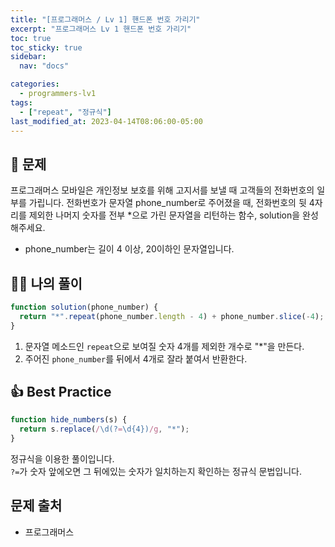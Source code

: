 ```yaml
---
title: "[프로그래머스 / Lv 1] 핸드폰 번호 가리기"
excerpt: "프로그래머스 Lv 1 핸드폰 번호 가리기"
toc: true
toc_sticky: true
sidebar:
  nav: "docs"

categories:
  - programmers-lv1
tags:
  - ["repeat", "정규식"]
last_modified_at: 2023-04-14T08:06:00-05:00
---
```


## 📄 문제

프로그래머스 모바일은 개인정보 보호를 위해 고지서를 보낼 때 고객들의 전화번호의 일부를 가립니다.
전화번호가 문자열 phone_number로 주어졌을 때, 전화번호의 뒷 4자리를 제외한 나머지 숫자를 전부 \*으로 가린 문자열을 리턴하는 함수, solution을 완성해주세요.

- phone_number는 길이 4 이상, 20이하인 문자열입니다.

## 🙋‍♀️ 나의 풀이

```js
function solution(phone_number) {
  return "*".repeat(phone_number.length - 4) + phone_number.slice(-4);
}
```

1. 문자열 메소드인 `repeat`으로 보여질 숫자 4개를 제외한 개수로 "\*"을 만든다.
2. 주어진 `phone_number`를 뒤에서 4개로 잘라 붙여서 반환한다.

## 👍 Best Practice

```js
function hide_numbers(s) {
  return s.replace(/\d(?=\d{4})/g, "*");
}
```

정규식을 이용한 풀이입니다.<br/>
`?=`가 숫자 앞에오면 그 뒤에있는 숫자가 일치하는지 확인하는 정규식 문법입니다.

## 문제 출처

- 프로그래머스

